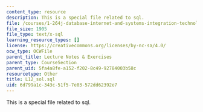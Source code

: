 ```yaml
---
content_type: resource
description: This is a special file related to sql.
file: /courses/1-264j-database-internet-and-systems-integration-technologies-fall-2013/6d799a1c343c51f57e03572dd62392e7_L12_sol.sql
file_size: 1905
file_type: text/x-sql
learning_resource_types: []
license: https://creativecommons.org/licenses/by-nc-sa/4.0/
ocw_type: OCWFile
parent_title: Lecture Notes & Exercises
parent_type: CourseSection
parent_uid: 5fa4a8fe-a152-f202-8c49-92784003b58c
resourcetype: Other
title: L12_sol.sql
uid: 6d799a1c-343c-51f5-7e03-572dd62392e7
---
```

This is a special file related to sql.